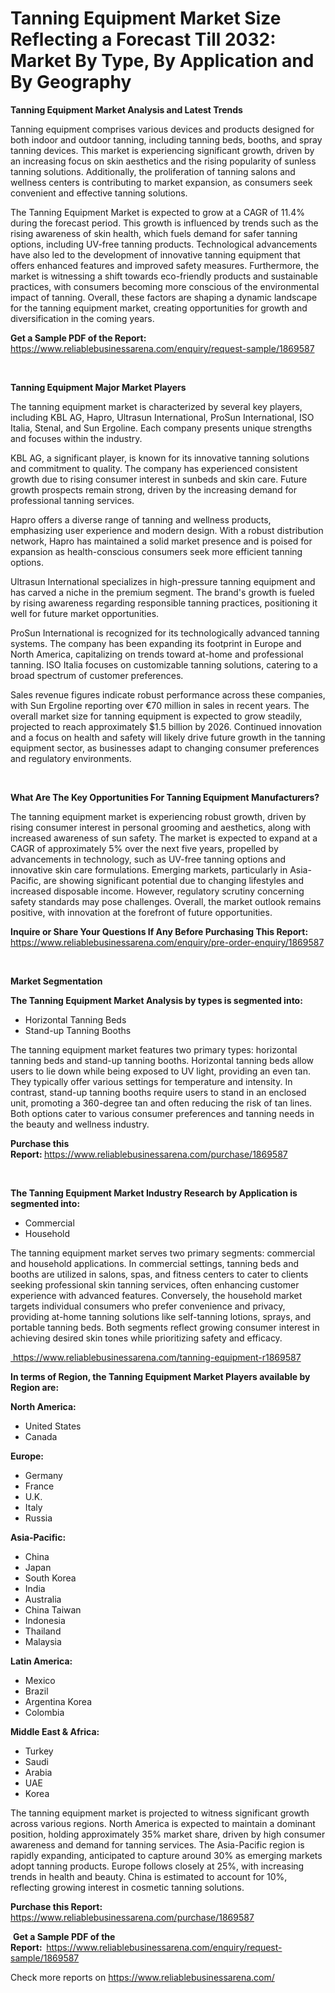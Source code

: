 <p><h1>Tanning Equipment Market Size Reflecting a Forecast Till 2032: Market By Type, By Application and By Geography</h1></p><p><strong>Tanning Equipment Market Analysis and Latest Trends</strong></p>
<p><p>Tanning equipment comprises various devices and products designed for both indoor and outdoor tanning, including tanning beds, booths, and spray tanning devices. This market is experiencing significant growth, driven by an increasing focus on skin aesthetics and the rising popularity of sunless tanning solutions. Additionally, the proliferation of tanning salons and wellness centers is contributing to market expansion, as consumers seek convenient and effective tanning solutions.</p><p>The Tanning Equipment Market is expected to grow at a CAGR of 11.4% during the forecast period. This growth is influenced by trends such as the rising awareness of skin health, which fuels demand for safer tanning options, including UV-free tanning products. Technological advancements have also led to the development of innovative tanning equipment that offers enhanced features and improved safety measures. Furthermore, the market is witnessing a shift towards eco-friendly products and sustainable practices, with consumers becoming more conscious of the environmental impact of tanning. Overall, these factors are shaping a dynamic landscape for the tanning equipment market, creating opportunities for growth and diversification in the coming years.</p></p>
<p><strong>Get a Sample PDF of the Report:&nbsp;</strong> <a href="https://www.reliablebusinessarena.com/enquiry/request-sample/1869587?utm_campaign=3017&utm_medium=2&utm_source=Github&utm_content=ia&utm_term=11042025&utm_id=tanning-equipment">https://www.reliablebusinessarena.com/enquiry/request-sample/1869587</a></p>
<p>&nbsp;</p>
<p><strong>Tanning Equipment Major Market Players</strong></p>
<p><p>The tanning equipment market is characterized by several key players, including KBL AG, Hapro, Ultrasun International, ProSun International, ISO Italia, Stenal, and Sun Ergoline. Each company presents unique strengths and focuses within the industry. </p><p>KBL AG, a significant player, is known for its innovative tanning solutions and commitment to quality. The company has experienced consistent growth due to rising consumer interest in sunbeds and skin care. Future growth prospects remain strong, driven by the increasing demand for professional tanning services.</p><p>Hapro offers a diverse range of tanning and wellness products, emphasizing user experience and modern design. With a robust distribution network, Hapro has maintained a solid market presence and is poised for expansion as health-conscious consumers seek more efficient tanning options.</p><p>Ultrasun International specializes in high-pressure tanning equipment and has carved a niche in the premium segment. The brand's growth is fueled by rising awareness regarding responsible tanning practices, positioning it well for future market opportunities.</p><p>ProSun International is recognized for its technologically advanced tanning systems. The company has been expanding its footprint in Europe and North America, capitalizing on trends toward at-home and professional tanning. ISO Italia focuses on customizable tanning solutions, catering to a broad spectrum of customer preferences.</p><p>Sales revenue figures indicate robust performance across these companies, with Sun Ergoline reporting over €70 million in sales in recent years. The overall market size for tanning equipment is expected to grow steadily, projected to reach approximately $1.5 billion by 2026. Continued innovation and a focus on health and safety will likely drive future growth in the tanning equipment sector, as businesses adapt to changing consumer preferences and regulatory environments.</p></p>
<p>&nbsp;</p>
<p><strong>What Are The Key Opportunities For Tanning Equipment Manufacturers?</strong></p>
<p><p>The tanning equipment market is experiencing robust growth, driven by rising consumer interest in personal grooming and aesthetics, along with increased awareness of sun safety. The market is expected to expand at a CAGR of approximately 5% over the next five years, propelled by advancements in technology, such as UV-free tanning options and innovative skin care formulations. Emerging markets, particularly in Asia-Pacific, are showing significant potential due to changing lifestyles and increased disposable income. However, regulatory scrutiny concerning safety standards may pose challenges. Overall, the market outlook remains positive, with innovation at the forefront of future opportunities.</p></p>
<p><strong>Inquire or Share Your Questions If Any Before Purchasing This Report:</strong> <a href="https://www.reliablebusinessarena.com/enquiry/pre-order-enquiry/1869587?utm_campaign=3017&utm_medium=2&utm_source=Github&utm_content=ia&utm_term=11042025&utm_id=tanning-equipment">https://www.reliablebusinessarena.com/enquiry/pre-order-enquiry/1869587</a></p>
<p>&nbsp;</p>
<p><strong>Market Segmentation</strong></p>
<p><strong>The Tanning Equipment Market Analysis by types is segmented into:</strong></p>
<p><ul><li>Horizontal Tanning Beds</li><li>Stand-up Tanning Booths</li></ul></p>
<p><p>The tanning equipment market features two primary types: horizontal tanning beds and stand-up tanning booths. Horizontal tanning beds allow users to lie down while being exposed to UV light, providing an even tan. They typically offer various settings for temperature and intensity. In contrast, stand-up tanning booths require users to stand in an enclosed unit, promoting a 360-degree tan and often reducing the risk of tan lines. Both options cater to various consumer preferences and tanning needs in the beauty and wellness industry.</p></p>
<p><strong>Purchase this Report:&nbsp;</strong><a href="https://www.reliablebusinessarena.com/purchase/1869587?utm_campaign=3017&utm_medium=2&utm_source=Github&utm_content=ia&utm_term=11042025&utm_id=tanning-equipment">https://www.reliablebusinessarena.com/purchase/1869587</a></p>
<p>&nbsp;</p>
<p><strong>The Tanning Equipment Market Industry Research by Application is segmented into:</strong></p>
<p><ul><li>Commercial</li><li>Household</li></ul></p>
<p><p>The tanning equipment market serves two primary segments: commercial and household applications. In commercial settings, tanning beds and booths are utilized in salons, spas, and fitness centers to cater to clients seeking professional skin tanning services, often enhancing customer experience with advanced features. Conversely, the household market targets individual consumers who prefer convenience and privacy, providing at-home tanning solutions like self-tanning lotions, sprays, and portable tanning beds. Both segments reflect growing consumer interest in achieving desired skin tones while prioritizing safety and efficacy.</p></p>
<p><a href="https://www.reliablebusinessarena.com/tanning-equipment-r1869587?utm_campaign=3017&utm_medium=2&utm_source=Github&utm_content=ia&utm_term=11042025&utm_id=tanning-equipment">&nbsp;https://www.reliablebusinessarena.com/tanning-equipment-r1869587</a></p>
<p><strong>In terms of Region, the Tanning Equipment Market Players available by Region are:</strong></p>
<p>
    <p> <strong> North America: </strong>
        <ul>
            <li>United States</li>
            <li>Canada</li>
        </ul>
        </p> 
    <p> <strong> Europe: </strong>
        <ul>
            <li>Germany</li>
            <li>France</li>
            <li>U.K.</li>
            <li>Italy</li>
            <li>Russia</li>
        </ul>
        </p> 
    <p> <strong> Asia-Pacific: </strong>
        <ul>
            <li>China</li>
            <li>Japan</li>
            <li>South Korea</li>
            <li>India</li>
            <li>Australia</li>
            <li>China Taiwan</li>
            <li>Indonesia</li>
            <li>Thailand</li>
            <li>Malaysia</li>
        </ul>
        </p> 
    <p> <strong> Latin America: </strong>
        <ul>
            <li>Mexico</li>
            <li>Brazil</li>
            <li>Argentina Korea</li>
            <li>Colombia</li>
        </ul>
        </p> 
    <p> <strong> Middle East & Africa: </strong>
        <ul>
            <li>Turkey</li>
            <li>Saudi</li>
            <li>Arabia</li>
            <li>UAE</li>
            <li>Korea</li>
        </ul>
    </p>
    </p>
<p><p>The tanning equipment market is projected to witness significant growth across various regions. North America is expected to maintain a dominant position, holding approximately 35% market share, driven by high consumer awareness and demand for tanning services. The Asia-Pacific region is rapidly expanding, anticipated to capture around 30% as emerging markets adopt tanning products. Europe follows closely at 25%, with increasing trends in health and beauty. China is estimated to account for 10%, reflecting growing interest in cosmetic tanning solutions.</p></p>
<p><strong>Purchase this Report: </strong><a href="https://www.reliablebusinessarena.com/purchase/1869587?utm_campaign=3017&utm_medium=2&utm_source=Github&utm_content=ia&utm_term=11042025&utm_id=tanning-equipment">https://www.reliablebusinessarena.com/purchase/1869587</a></p>
<p>&nbsp;<strong>Get a Sample PDF of the Report:&nbsp;&nbsp;</strong><a href="https://www.reliablebusinessarena.com/enquiry/request-sample/1869587?utm_campaign=3017&utm_medium=2&utm_source=Github&utm_content=ia&utm_term=11042025&utm_id=tanning-equipment">https://www.reliablebusinessarena.com/enquiry/request-sample/1869587</a></p>
<p><strong></strong></p>
<p>Check more reports on <a href="https://www.reliablebusinessarena.com/?utm_campaign=3017&utm_medium=2&utm_source=Github&utm_content=ia&utm_term=11042025&utm_id=tanning-equipment">https://www.reliablebusinessarena.com/</a></p>